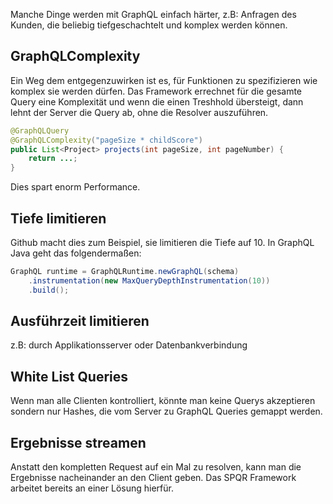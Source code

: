 Manche Dinge werden mit GraphQL einfach härter, z.B: Anfragen des Kunden, die beliebig tiefgeschachtelt und komplex werden können.

## GraphQLComplexity
Ein Weg dem entgegenzuwirken ist es, für Funktionen zu spezifizieren wie komplex sie werden dürfen. Das Framework errechnet für die gesamte Query eine Komplexität und wenn die einen Treshhold übersteigt, dann lehnt der Server die Query ab, ohne die Resolver auszuführen.

```Java
@GraphQLQuery
@GraphQLComplexity("pageSize * childScore")
public List<Project> projects(int pageSize, int pageNumber) {
	return ...;
}
```

Dies spart enorm Performance.

## Tiefe limitieren
Github macht dies zum Beispiel, sie limitieren die Tiefe auf 10.
In GraphQL Java geht das folgendermaßen:

```Java
GraphQL runtime = GraphQLRuntime.newGraphQL(schema)
	.instrumentation(new MaxQueryDepthInstrumentation(10))
	.build();
```

## Ausführzeit limitieren
z.B: durch Applikationsserver oder Datenbankverbindung

## White List Queries
Wenn man alle Clienten kontrolliert, könnte man keine Querys akzeptieren sondern nur Hashes, die vom Server zu GraphQL Queries gemappt werden.

## Ergebnisse streamen
Anstatt den kompletten Request auf ein Mal zu resolven, kann man die Ergebnisse nacheinander an den Client geben. Das SPQR Framework arbeitet bereits an einer Lösung hierfür.